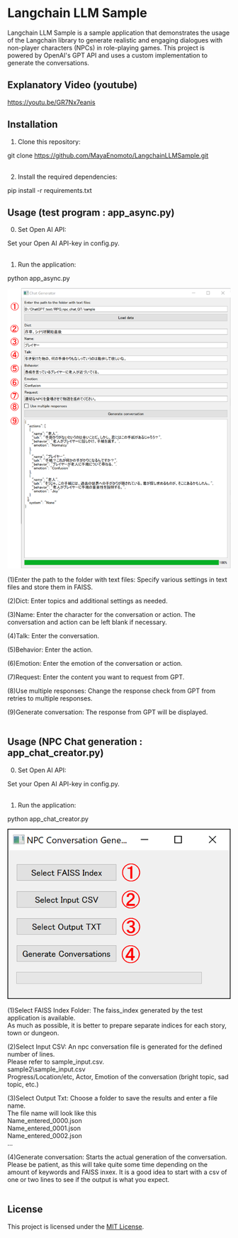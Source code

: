 # Langchain LLM Sample

Langchain LLM Sample is a sample application that demonstrates the usage of the Langchain library to generate realistic and engaging dialogues with non-player characters (NPCs) in role-playing games. This project is powered by OpenAI's GPT API and uses a custom implementation to generate the conversations.

## Explanatory Video (youtube)
https://youtu.be/GR7Nx7eanis

## Installation

1. Clone this repository:

git clone https://github.com/MayaEnomoto/LangchainLLMSample.git
<br>
<br>

2. Install the required dependencies:

pip install -r requirements.txt

## Usage (test program : app_async.py)

0. Set Open AI API:

Set your Open AI API-key in config.py.
<br>
<br>

1. Run the application:

python app_async.py

![Example GUI](assets/main.png)

(1)Enter the path to the folder with text files:
Specify various settings in text files and store them in FAISS.

(2)Dict:
Enter topics and additional settings as needed.

(3)Name:
Enter the character for the conversation or action. The conversation and action can be left blank if necessary.

(4)Talk:
Enter the conversation.

(5)Behavior:
Enter the action.

(6)Emotion:
Enter the emotion of the conversation or action.

(7)Request:
Enter the content you want to request from GPT.

(8)Use multiple responses:
Change the response check from GPT from retries to multiple responses.

(9)Generate conversation:
The response from GPT will be displayed.
<br>
<br>

## Usage (NPC Chat generation : app_chat_creator.py)

0. Set Open AI API:

Set your Open AI API-key in config.py.
<br>
<br>

1. Run the application:

python app_chat_creator.py

![Example GUI](assets/generate.png)

(1)Select FAISS Index Folder:
The faiss_index generated by the test application is available.<br>
As much as possible, it is better to prepare separate indices for each story, town or dungeon.

(2)Select Input CSV:
An npc conversation file is generated for the defined number of lines.
<br>
Please refer to sample_input.csv.
<br>
sample2\sample_input.csv
<br>
Progress/Location/etc, Actor, Emotion of the conversation (bright topic, sad topic, etc.)

(3)Select Output Txt:
Choose a folder to save the results and enter a file name.
<br>
The file name will look like this
<br>
Name_entered_0000.json<br>
Name_entered_0001.json<br>
Name_entered_0002.json<br>
...

(4)Generate conversation:
Starts the actual generation of the conversation.
Please be patient, as this will take quite some time depending on the amount of keywords and FAISS inxex.
It is a good idea to start with a csv of one or two lines to see if the output is what you expect.
<br>
<br>

## License

This project is licensed under the [MIT License](LICENSE).

